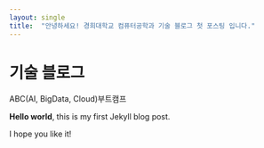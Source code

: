 ```yaml
---
layout: single
title:  "안녕하세요! 경희대학교 컴퓨터공학과 기술 블로그 첫 포스팅 입니다."
---
```


# 기술 블로그 
ABC(AI, BigData, Cloud)부트캠프 


**Hello world**, this is my first Jekyll blog post.

I hope you like it!
